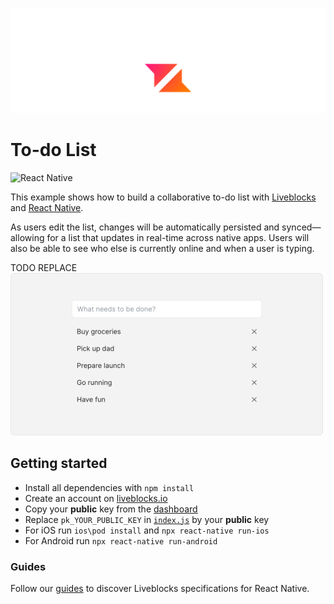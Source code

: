 <p align="center">
  <a href="https://liveblocks.io">
    <img src="https://raw.githubusercontent.com/liveblocks/liveblocks/main/.github/assets/header.svg" alt="Liveblocks" />
  </a>
</p>

# To-do List

<p>
   <img src="https://img.shields.io/badge/-react--native-blue?style=flat&logo=react&color=0bd&logoColor=fff" alt="React Native">
</p>

This example shows how to build a collaborative to-do list with [Liveblocks](https://liveblocks.io) and [React Native](https://reactnative.dev/).

As users edit the list, changes will be automatically persisted and synced—allowing for a list that updates in real-time across native apps. Users will also be able to see who else is currently online and when a user is typing.

TODO REPLACE
<img src="https://raw.githubusercontent.com/liveblocks/liveblocks/main/.github/assets/examples/todo-list.png" width="500" alt="To-do List" />

## Getting started

- Install all dependencies with `npm install`
- Create an account on [liveblocks.io](https://liveblocks.io/dashboard)
- Copy your **public** key from the [dashboard](https://liveblocks.io/dashboard/apikeys)
- Replace `pk_YOUR_PUBLIC_KEY` in [`index.js`](./examples/react-native-todo-list/index.js) by your **public** key
- For iOS run `ios\pod install` and `npx react-native run-ios`
- For Android run `npx react-native run-android`

### Guides

Follow our [guides](https://liveblocks.io/docs/guides/react-native) to discover Liveblocks specifications for React Native.
